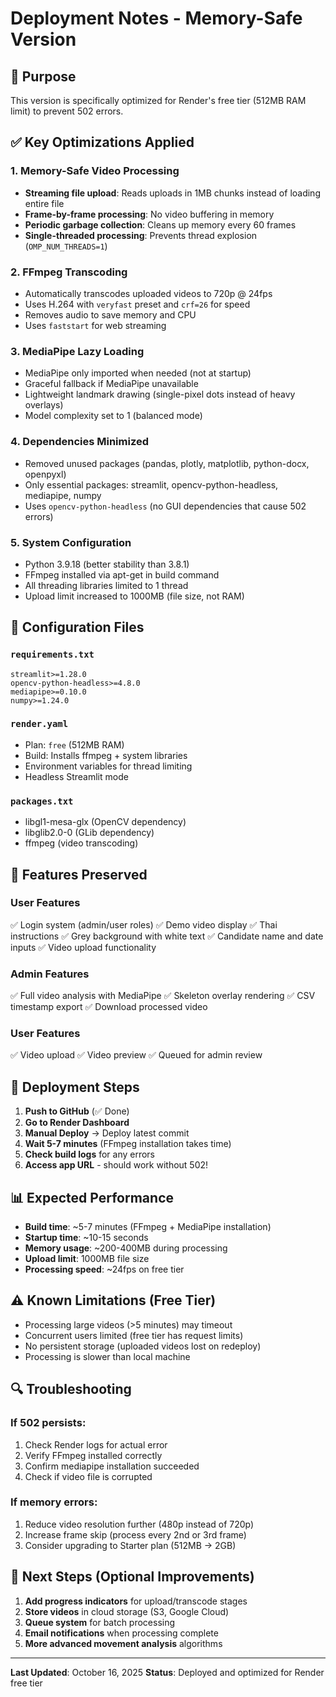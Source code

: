 # Deployment Notes - Memory-Safe Version

## 🎯 Purpose
This version is specifically optimized for Render's free tier (512MB RAM limit) to prevent 502 errors.

## ✅ Key Optimizations Applied

### 1. **Memory-Safe Video Processing**
- **Streaming file upload**: Reads uploads in 1MB chunks instead of loading entire file
- **Frame-by-frame processing**: No video buffering in memory
- **Periodic garbage collection**: Cleans up memory every 60 frames
- **Single-threaded processing**: Prevents thread explosion (`OMP_NUM_THREADS=1`)

### 2. **FFmpeg Transcoding**
- Automatically transcodes uploaded videos to 720p @ 24fps
- Uses H.264 with `veryfast` preset and `crf=26` for speed
- Removes audio to save memory and CPU
- Uses `faststart` for web streaming

### 3. **MediaPipe Lazy Loading**
- MediaPipe only imported when needed (not at startup)
- Graceful fallback if MediaPipe unavailable
- Lightweight landmark drawing (single-pixel dots instead of heavy overlays)
- Model complexity set to 1 (balanced mode)

### 4. **Dependencies Minimized**
- Removed unused packages (pandas, plotly, matplotlib, python-docx, openpyxl)
- Only essential packages: streamlit, opencv-python-headless, mediapipe, numpy
- Uses `opencv-python-headless` (no GUI dependencies that cause 502 errors)

### 5. **System Configuration**
- Python 3.9.18 (better stability than 3.8.1)
- FFmpeg installed via apt-get in build command
- All threading libraries limited to 1 thread
- Upload limit increased to 1000MB (file size, not RAM)

## 🔧 Configuration Files

### `requirements.txt`
```
streamlit>=1.28.0
opencv-python-headless>=4.8.0
mediapipe>=0.10.0
numpy>=1.24.0
```

### `render.yaml`
- Plan: `free` (512MB RAM)
- Build: Installs ffmpeg + system libraries
- Environment variables for thread limiting
- Headless Streamlit mode

### `packages.txt`
- libgl1-mesa-glx (OpenCV dependency)
- libglib2.0-0 (GLib dependency)
- ffmpeg (video transcoding)

## 🎨 Features Preserved

### User Features
✅ Login system (admin/user roles)
✅ Demo video display
✅ Thai instructions
✅ Grey background with white text
✅ Candidate name and date inputs
✅ Video upload functionality

### Admin Features
✅ Full video analysis with MediaPipe
✅ Skeleton overlay rendering
✅ CSV timestamp export
✅ Download processed video

### User Features
✅ Video upload
✅ Video preview
✅ Queued for admin review

## 🚀 Deployment Steps

1. **Push to GitHub** (✅ Done)
2. **Go to Render Dashboard**
3. **Manual Deploy** → Deploy latest commit
4. **Wait 5-7 minutes** (FFmpeg installation takes time)
5. **Check build logs** for any errors
6. **Access app URL** - should work without 502!

## 📊 Expected Performance

- **Build time**: ~5-7 minutes (FFmpeg + MediaPipe installation)
- **Startup time**: ~10-15 seconds
- **Memory usage**: ~200-400MB during processing
- **Upload limit**: 1000MB file size
- **Processing speed**: ~24fps on free tier

## ⚠️ Known Limitations (Free Tier)

- Processing large videos (>5 minutes) may timeout
- Concurrent users limited (free tier has request limits)
- No persistent storage (uploaded videos lost on redeploy)
- Processing is slower than local machine

## 🔍 Troubleshooting

### If 502 persists:
1. Check Render logs for actual error
2. Verify FFmpeg installed correctly
3. Confirm mediapipe installation succeeded
4. Check if video file is corrupted

### If memory errors:
1. Reduce video resolution further (480p instead of 720p)
2. Increase frame skip (process every 2nd or 3rd frame)
3. Consider upgrading to Starter plan (512MB → 2GB)

## 📝 Next Steps (Optional Improvements)

1. **Add progress indicators** for upload/transcode stages
2. **Store videos** in cloud storage (S3, Google Cloud)
3. **Queue system** for batch processing
4. **Email notifications** when processing complete
5. **More advanced movement analysis** algorithms

---

**Last Updated**: October 16, 2025
**Status**: Deployed and optimized for Render free tier

